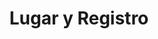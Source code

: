 ---
layout: post
title: Lugar y Registro
description: Enterate donde Sucedera todo
image: 
nav-menu: true
permalink : '/lugar/'
---